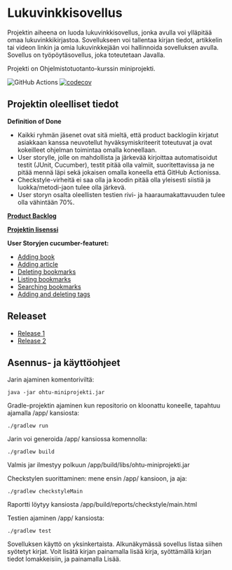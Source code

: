 # Lukuvinkkisovellus
Projektin aiheena on luoda lukuvinkkisovellus, jonka avulla voi ylläpitää omaa lukuvinkkikirjastoa. Sovellukseen voi tallentaa kirjan tiedot, artikkelin tai videon linkin ja omia lukuvinkkejään voi hallinnoida sovelluksen avulla. Sovellus on työpöytäsovellus, joka toteutetaan Javalla.  

Projekti on Ohjelmistotuotanto-kurssin miniprojekti.  

![GitHub Actions](https://github.com/tapanih/ohtu-miniprojekti/workflows/Java%20CI%20with%20Gradle/badge.svg)
[![codecov](https://codecov.io/gh/tapanih/ohtu-miniprojekti/branch/main/graph/badge.svg?token=MRV2CG3F85)](https://codecov.io/gh/tapanih/ohtu-miniprojekti)

## Projektin oleelliset tiedot
**Definition of Done**  
* Kaikki ryhmän jäsenet ovat sitä mieltä, että product backlogiin kirjatut asiakkaan kanssa neuvotellut hyväksymiskriteerit toteutuvat ja ovat kokeilleet ohjelman toimintaa omalla koneellaan. 
* User storylle, jolle on mahdollista ja järkevää kirjoittaa automatisoidut testit (JUnit, Cucumber), testit pitää olla valmiit, suoritettavissa ja ne pitää mennä läpi sekä jokaisen omalla koneella että GitHub Actionissa.  
* Checkstyle-virheitä ei saa olla ja koodin pitää olla yleisesti siistiä ja luokka/metodi-jaon tulee olla järkevä.  
* User storyn osalta oleellisten testien rivi- ja haaraumakattavuuden tulee olla vähintään 70%.
  


**[Product Backlog](https://docs.google.com/spreadsheets/d/1f-38FdB34sLDpAlHOOb8wHRx4k4TWji5HSkWHmvbnTc/)**

**[Projektin lisenssi](https://github.com/tapanih/ohtu-miniprojekti/blob/main/LICENSE.md)**

**User Storyjen cucumber-featuret:**
+ [Adding book](https://github.com/tapanih/ohtu-miniprojekti/blob/main/app/src/test/resources/ohtu/cucumber/addingBook.feature)
+ [Adding article](https://github.com/tapanih/ohtu-miniprojekti/blob/main/app/src/test/resources/ohtu/cucumber/addingArticle.feature)
+ [Deleting bookmarks](https://github.com/tapanih/ohtu-miniprojekti/blob/main/app/src/test/resources/ohtu/cucumber/deleteBooks.feature)
+ [Listing bookmarks](https://github.com/tapanih/ohtu-miniprojekti/blob/main/app/src/test/resources/ohtu/cucumber/listBooks.feature)
+ [Searching bookmarks](https://github.com/tapanih/ohtu-miniprojekti/blob/main/app/src/test/resources/ohtu/cucumber/searchBooks.feature)
+ [Adding and deleting tags](https://github.com/tapanih/ohtu-miniprojekti/blob/main/app/src/test/resources/ohtu/cucumber/addAndDeleteTags.feature)

## Releaset ## 

+ [Release 1](https://github.com/tapanih/ohtu-miniprojekti/releases/tag/release1)
+ [Release 2](https://github.com/tapanih/ohtu-miniprojekti/releases/tag/2)

## Asennus- ja käyttöohjeet ##

Jarin ajaminen komentoriviltä:

`java -jar ohtu-miniprojekti.jar`

Gradle-projektin ajaminen kun repositorio on kloonattu koneelle, tapahtuu ajamalla /app/ kansiosta:

`./gradlew run`

Jarin voi generoida /app/ kansiossa komennolla:

`./gradlew build`

Valmis jar ilmestyy polkuun /app/build/libs/ohtu-miniprojekti.jar

Checkstylen suorittaminen: mene ensin /app/ kansioon, ja aja:

`./gradlew checkstyleMain`

Raportti löytyy kansiosta /app/build/reports/checkstyle/main.html

Testien ajaminen /app/ kansiosta:

`./gradlew test`

Sovelluksen käyttö on yksinkertaista. Alkunäkymässä sovellus listaa siihen syötetyt kirjat. Voit lisätä kirjan painamalla lisää kirja, syöttämällä kirjan tiedot lomakkeisiin, ja painamalla Lisää.
